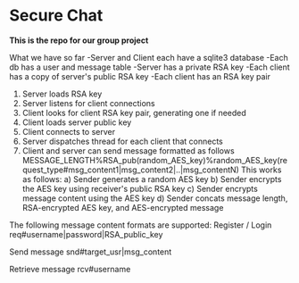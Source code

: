 # Secure Chat

**This is the repo for our group project**


What we have so far
-Server and Client each have a sqlite3 database
-Each db has a user and message table 
-Server has a private RSA key
-Each client has a copy of server's public RSA key
-Each client has an RSA key pair 

1) Server loads RSA key
2) Server listens for client connections
3) Client looks for client RSA key pair, generating one if needed
4) Client loads server public key
5) Client connects to server
6) Server dispatches thread for each client that connects
7) Client and server can send message formatted as follows
MESSAGE_LENGTH%RSA_pub(random_AES_key)%random_AES_key(request_type#msg_content1|msg_content2|..|msg_contentN)
This works as follows:
    a) Sender generates a random AES key
    b) Sender encrypts the AES key using receiver's public RSA key
    c) Sender encrypts message content using the AES key
    d) Sender concats message length, RSA-encrypted AES key, and AES-encrypted message 

The following message content formats are supported:
Register / Login
req#username|password|RSA_public_key

Send message
snd#target_usr|msg_content

Retrieve message
rcv#username


